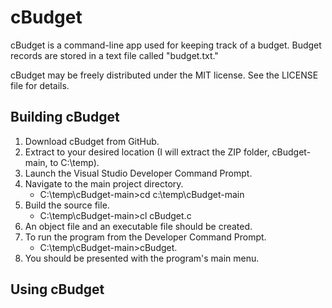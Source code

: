 # cBudget  

cBudget is a command-line app used for keeping track of a budget. Budget records are stored in a text file called "budget.txt."

cBudget may be freely distributed under the MIT license. See the LICENSE file for details.

## Building cBudget  

1. Download cBudget from GitHub.
2. Extract to your desired location (I will extract the ZIP folder, cBudget-main, to C:\temp\).
3. Launch the Visual Studio Developer Command Prompt.
4. Navigate to the main project directory.
   - C:\temp\cBudget-main>cd c:\temp\cBudget-main
5. Build the source file.
   - C:\temp\cBudget-main>cl cBudget.c
6. An object file and an executable file should be created.
7. To run the program from the Developer Command Prompt.
   - C:\temp\cBudget-main>cBudget.
8. You should be presented with the program's main menu.

## Using cBudget  

